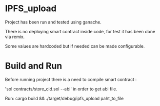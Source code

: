 # IPFS_upload

Project has been run and tested using ganache.



There is no deploying smart contract inside code, for test it has been done via remix.

Some values are hardcoded but if needed can be made configurable.

# Build and Run

Before running project there is a need to compile smart contract :

'sol contracts/store_cid.sol --abi' in order to get abi file.

Run: cargo build && ./target/debug/ipfs_upload paht_to_file
